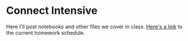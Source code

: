 # Connect Intensive
Here I'll post notebooks and other files we cover in class. [Here's a link](https://docs.google.com/document/d/1iCnzoKpvrV5skA-KaNpzfqJ8u1wJMiTA8G4iyiNT-0o/pub?embedded=true) to the current homework schedule. 
